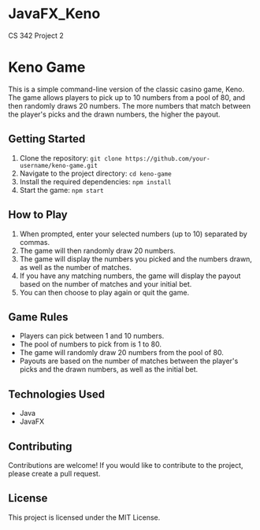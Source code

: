 # JavaFX_Keno
CS 342 Project 2

# Keno Game

This is a simple command-line version of the classic casino game, Keno. The game allows players to pick up to 10 numbers from a pool of 80, and then randomly draws 20 numbers. The more numbers that match between the player's picks and the drawn numbers, the higher the payout.

## Getting Started

1. Clone the repository: `git clone https://github.com/your-username/keno-game.git`
2. Navigate to the project directory: `cd keno-game`
3. Install the required dependencies: `npm install`
4. Start the game: `npm start`

## How to Play

1. When prompted, enter your selected numbers (up to 10) separated by commas.
2. The game will then randomly draw 20 numbers.
3. The game will display the numbers you picked and the numbers drawn, as well as the number of matches.
4. If you have any matching numbers, the game will display the payout based on the number of matches and your initial bet.
5. You can then choose to play again or quit the game.

## Game Rules

- Players can pick between 1 and 10 numbers.
- The pool of numbers to pick from is 1 to 80.
- The game will randomly draw 20 numbers from the pool of 80.
- Payouts are based on the number of matches between the player's picks and the drawn numbers, as well as the initial bet.

## Technologies Used

- Java
- JavaFX

## Contributing

Contributions are welcome! If you would like to contribute to the project, please create a pull request.

## License

This project is licensed under the MIT License.

